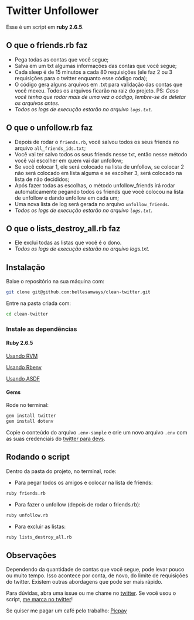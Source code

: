 # Twitter Unfollower

Esse é um script em **ruby 2.6.5**.

## O que o friends.rb faz

- Pega todas as contas que você segue;
- Salva em um txt algumas informações das contas que você segue;
- Cada sleep é de 15 minutos a cada 80 requisições (ele faz 2 ou 3 requisições para o twitter enquanto esse código roda);
- O código gera alguns arquivos em .txt para validação das contas que você mexeu. Todos os arquivos ficarão na raiz do projeto. PS: *Caso você tenha que rodar mais de uma vez o código, lembre-se de deletar os arquivos antes.*
- *Todos os logs de execução estarão no arquivo `logs.txt`.*

## O que o unfollow.rb faz

- Depois de rodar o `friends.rb`, você salvou todos os seus friends no arquivo `all_friends_ids.txt`;
- Você vai ter salvo todos os seus friends nesse txt, então nesse método você vai escolher em quem vai dar unfollow;
- Se você colocar 1, ele será colocado na lista de unfollow, se colocar 2 não será colocado em lista alguma e se escolher 3, será colocado na lista de não decididos;
- Após fazer todas as escolhas, o método unfollow_friends irá rodar automaticamente pegando todos os friends que você colocou na lista de unfollow e dando unfollow em cada um;
- Uma nova lista de log será gerada no arquivo `unfollow_friends`.
- *Todos os logs de execução estarão no arquivo `logs.txt`.*

## O que o lists_destroy_all.rb faz

- Ele exclui todas as listas que você é o dono.
- *Todos os logs de execução estarão no arquivo logs.txt.*

## Instalação

Baixe o repositório na sua máquina com:

```bash
git clone git@github.com:bellesamways/clean-twitter.git
```

Entre na pasta criada com:

```bash
cd clean-twitter
```

### Instale as dependências

#### Ruby 2.6.5

[Usando RVM](https://www.ruby-lang.org/pt/documentation/installation/#rvm)

[Usando Rbenv](https://www.ruby-lang.org/pt/documentation/installation/#rbenv)

[Usando ASDF](https://github.com/asdf-vm/asdf-ruby)

#### Gems

Rode no terminal:

```bash
gem install twitter
gem install dotenv
```

Copie o conteúdo do arquivo `.env-sample` e crie um novo arquivo `.env` com as suas credenciais do [twitter para devs](https://developer.twitter.com/en).

## Rodando o script

Dentro da pasta do projeto, no terminal, rode:

- Para pegar todos os amigos e colocar na lista de friends:

```bash
ruby friends.rb
```

- Para fazer o unfollow (depois de rodar o friends.rb):

```bash
ruby unfollow.rb
```

- Para excluir as listas:

```bash
ruby lists_destroy_all.rb
```

## Observações

Dependendo da quantidade de contas que você segue, pode levar pouco ou muito tempo. Isso acontece por conta, de novo, do limite de requisições do twitter. Existem outras abordagens que pode ser mais rápido.

Para dúvidas, abra uma issue ou me chame no [twitter](https://twitter.com/bellesamways). Se você usou o script, [me marca no twitter](https://twitter.com/bellesamways)!

Se quiser me pagar um café pelo trabalho: [Picpay](https://picpay.me/isabelle.samways)
